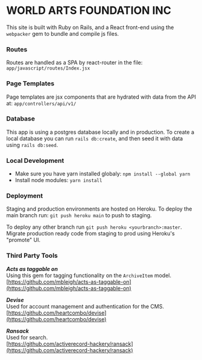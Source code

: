 # WORLD ARTS FOUNDATION INC

This site is built with Ruby on Rails, and a React front-end using the `webpacker` gem to bundle and compile js files.

### Routes

Routes are handled as a SPA by react-router in the file: `app/javascript/routes/Index.jsx`

### Page Templates

Page templates are jsx components that are hydrated with data from the API at: `app/controllers/api/v1/`

### Database

This app is using a postgres database locally and in production.
To create a local database you can run `rails db:create`, and then seed it with data using `rails db:seed`.

### Local Development

- Make sure you have yarn installed globaly: `npm install --global yarn`
- Install node modules: `yarn install`

### Deployment

Staging and production environments are hosted on Heroku.
To deploy the main branch run: `git push heroku main` to push to staging.

To deploy any other branch run `git push heroku <yourbranch>:master`.
Migrate production ready code from staging to prod using Heroku's "promote" UI.

### Third Party Tools

**_Acts as taggable on_** <br/>
Using this gem for tagging functionality on the `ArchiveItem` model. <br/>
[https://github.com/mbleigh/acts-as-taggable-on](https://github.com/mbleigh/acts-as-taggable-on)

**_Devise_** <br/>
Used for account management and authentication for the CMS. <br/>
[https://github.com/heartcombo/devise](https://github.com/heartcombo/devise)

**_Ransack_** <br/>
Used for search. <br/>
[https://github.com/activerecord-hackery/ransack](https://github.com/activerecord-hackery/ransack)
